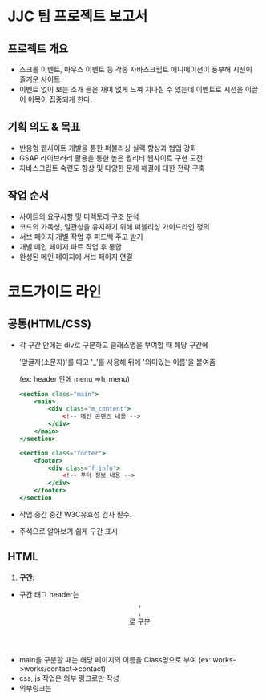 # JJC 팀 프로젝트 보고서

## 프로젝트 개요

- 스크롤 이벤트, 마우스 이벤트 등 각종 자바스크립트 애니메이션이 풍부해 시선이 즐거운 사이트
- 이벤트 없이 보는 소개 들은 재미 없게 느껴 지나칠 수 있는데 이벤트로 시선을 이끌어 이목이 집중되게 한다.

## 기획 의도 & 목표

- 반응형 웹사이트 개발을 통한 퍼블리싱 실력 향상과 협업 강화
- GSAP 라이브러리 활용을 통한 높은 퀄리티 웹사이트 구현 도전
- 자바스크립트 숙련도 향상 및 다양한 문제 해결에 대한 전략 구축

## 작업 순서

- 사이트의 요구사항 및 디렉토리 구조 분석
- 코드의 가독성, 일관성을 유지하기 위해 퍼블리싱 가이드라인 정의
- 서브 페이지 개별 작업 후 피드백 주고 받기
- 개별 메인 페이지 파트 작업 후 통합
- 완성된 메인 페이지에 서브 페이지 연결

# 코드가이드 라인

## 공통(HTML/CSS)

- 각 구간 안에는 div로 구분하고 클래스명을 부여할 때 해당 구간에
    
    '앞글자(소문자)'를 따고 '_'를 사용해 뒤에 '의미있는 이름'을 붙여줌
    
    (ex: header 안에 menu =>h_menu)
    
    ```jsx
    <section class="main">
        <main>
            <div class="m_content">
                <!-- 메인 콘텐츠 내용 -->
            </div>
        </main>
    </section>
    
    <section class="footer">
        <footer>
            <div class="f_info">
                <!-- 푸터 정보 내용 -->
            </div>
        </footer>
    </section
    ```
    
- 작업 중간 중간 W3C유효성 검사 필수.
- 주석으로 알아보기 쉽게 구간 표시

## **HTML**

1. **구간:**
- 구간 태그 header는 <header>,<main>,<footer>로 구분
- main을 구분할 때는 해당 페이지의 이름을 Class명으로 부여 (ex: works->works/contact->contact)
- css, js 작업은 외부 링크로만 작성
- 외부링크는 <title> 아래로 태그, og, favicon, font, reset, style 순으로 넣음
1. **들여쓰기:**
- 탭 2칸 (스페이스 사용x)
1. **파비콘 링크 추가하기:** 웹페이지의 **`<head>`** 섹션에 아래 코드를 추가하여 파비콘을 설정합니다. 예시는 파비콘 파일이 "favicon.ico"로 저장되어 있는 경우입니다:

```html
htmlCopy code
<link rel="icon" href="favicon.ico" type="image/x-icon">
<link rel="icon" href="favicon.ico" type="image/vnd.microsoft.icon">
<link rel="shortcut icon" href="favicon.ico" type="image/x-icon">

```

이 코드는 파비콘 파일의 경로를 지정하고, 파비콘이 지원되지 않는 브라우저를 위해 타입을 지정합니다.

## **CSS**

1. **선택자**
- 선택자는 클래스명을 기본으로
- 하위 선택자를 기본으로 작성하고 특수한 경우에 그 외 선택자를 사용함
    
    <header>
    
    <div class= “h_container”>
    
    <a class=”btn”> </a>
    
    </div>
    
    </header>
    
    css = > .btn {스타일}     / 특수한 경우 (btn이 겹칠때) h_container .btn {스타일}
    
1. **스타일** **시트** **구조:**
- 스타일 순서는 일관성 있게 header → main → footer 작업
1. **효율적인 스타일 구조**
- 이미지 단위 : px 고정 필요에따라 %사용
- font-family:  ‘Pretendard’- 먼저 사용 ‘맑은 고딕’ ‘san-serif’ 순으로 사용 모바일과 통일성 유지를 위해 모바일도 동일하게 작성.
1. **미디어 쿼리**
- 모바일 기준으로 작업 후 pc 작업
    
    브레이크 포인트 : 모바일 >= 350px , pc >= 1200px 설정
    

## **JavaScript**

1. **식별자명:**
- 변수 선언은 지역변수로 작성을 기본
- 변수 이름은 개발자들의 관습적인 이름을 사용

```jsx
javascriptCopy code
// 예: 명확한 변수명과 한글 주석
const btn = document.querySelector('.h-btn'); 
// 버튼 엘리먼트를 선택
const inp = document.querySelector('.h-inp');   
// 입력 엘리먼트를 선택

javascriptCopy code
// 예: 코드가 겹칠때
const mBtn = document.querySelector('.m-btn'); 
main > btn = mbtn = 명확한 표기를 위해 카멜표기법 mBtn
// 버튼 엘리먼트를 선택
const mInp = document.querySelector('.m-inp');   
// 입력 엘리먼트를 선택
```

2. **event 변수**

이벤트리스너안에 콜백함수를 다 쓸것인지. 어조는 간결하게. 통일성있게.

**이벤트 처리 및 addEventListener 사용:**

- 코드에서 이벤트 처리는 **`addEventListener`** 함수를 통해 수행됩니다. 이 방법은 JavaScript 코드와 HTML을 명확하게 분리하여 코드의 구조를 개선하고 관리성을 향상시킵니다.

**이벤트 객체와 event 변수 활용:**

- **`addEventListener`** 함수를 활용할 때, 이벤트 핸들러 함수 내부에서 **`event`** 변수를 사용하여 이벤트 객체에 접근합니다. 이 객체에는 이벤트와 관련된 다양한 정보와 속성이 포함되어 있어 코드 내부에서 이 정보를 활용할 수 있습니다.

**"onclick" 속성 사용의 제한:**

- HTML 요소에 "onclick" 속성을 직접 사용하여 이벤트 핸들러를 할당하는 것은 지양하며, 대신 **`addEventListener`** 함수를 활용하여 이벤트 처리를 구현합니다. 이로써 코드의 유지 보수성을 향상시키고 가독성을 높입니다.

---

## 디렉토리 구조

![그림1](https://github.com/wkd6262/JJCproject/assets/142865132/0c88fd8a-3c63-41e7-a093-66975ece31bb)

---

## 사용 기술

- **웹 화면**
    - HTML5 / CSS3 / JavaScript / GSAP
- **Tool**
    - GitHub / Google Drive / Notion / Figma / Google Sheets

## 담당 업무

- **리더**
    - 코드 가이드라인 정의
    - 작업 계획 작성 및 팀원 일정 조율
    - gsap에 대한 학습사이트 제공과 원리를 알기 쉽게 주석으로 표시
    - 작업 시 팀원들의 문제해결을 리더로써 적극적으로 도움

- **작업**
    - main - intro 파트 / sub - Inside 페이지
    - header nav toggle 메뉴 구현
    - Javascript를 이용해 다양한 이벤트 구현
    - 파워포인트 템플릿 작성
    - 팀 프로젝트 발표

---
## 페이지 구성

| 페이지        | 설명                                           | 이미지                                                      |
|--------------|------------------------------------------------|-------------------------------------------------------------|
| **Header**   | GSAP - ScrollTrigger을 이용한 메뉴 효과        | <img src="https://github.com/wkd6262/JJCproject/assets/142865132/5badbc1a-bc72-4e84-8c50-7123f38e3327" height="200"> <img src="https://github.com/wkd6262/JJCproject/assets/142865132/25164eb4-7cee-4162-85b5-798702fe1712" height="200"> |
| **Intro**    | 마우스 좌표를 이용한 이미지 움직임 효과       | <img src="https://github.com/wkd6262/JJCproject/assets/142865132/c6e51aca-4b55-4384-aa7f-e6c6c4a29298" height="200">                                    |
| **Works**    | CSS 애니메이션 및 hover 효과 구현            | <img src="https://github.com/wkd6262/JJCproject/assets/142865132/3b544e18-07fc-4e28-b738-5ffcc12c3871" height="200"> <img src="https://github.com/wkd6262/JJCproject/assets/142865132/e3e4921c-ce91-42d3-8b8d-01dd8aef56a3" height="200"> |
| **About**    | GSAP - ScrollTrigger을 이용한 텍스트 효과     | <img src="https://github.com/wkd6262/JJCproject/assets/142865132/86e38c71-348c-4fbb-aaf0-98c02ad69d77" height="200"> <img src="https://github.com/wkd6262/JJCproject/assets/142865132/3bd919a6-0c45-4590-9ef8-6eaa140a83c1" height="200"> |
| **Contact**  | Kakao Map 연결 및 모달창 구현               | <img src="https://github.com/wkd6262/JJCproject/assets/142865132/7d65f7e7-33ee-44bb-8219-629615ca7079" height="200"> <img src="https://github.com/wkd6262/JJCproject/assets/142865132/99e3bf1d-a5ee-476e-ac4b-a2ce4a0c72ce" height="200"> <img src="https://github.com/wkd6262/JJCproject/assets/142865132/404ade6b-6f10-4692-8869-7eb1fcb0ee56" height="200"> |
| **Inside**   | GSAP - ScrollTrigger을 이용한 이미지 효과     | <img src="https://github.com/wkd6262/JJCproject/assets/142865132/8fac9b43-cc23-4f04-bd9f-b5b8e79fa484" height="200">                                    |
| **Footer**   | JavaScript를 이용한 Family Site 모달창 추가   | <img src="https://github.com/wkd6262/JJCproject/assets/142865132/ba4d835e-8aa6-4625-91ed-8ea5236fd757" height="200">                                    |
---

### **문제 및 해결**

- **상황 1**
    
    서브페이지 설계 중 사전에 맞춘 디렉토리 구조에 맞게 경로 작성 했으나 이미지가 누락되는 상황 발생
    
    - **문제 확인 및 해결**
        
        경로가 멀어서 로딩이 오래 걸렸던 것. 
        
        ⇒ 각 서브 폴더 안에 이미지 폴더를 추가해서 경로를 줄임
        
- **상황 2**
    
    메인페이지의 파트를 나눠 각자 작업한 다음 병합 했더니 레이아웃이 무너지고, 동작들이 구현되지 않는 
    
    상황 발생
    
    - **문제 확인 및 해결**
        
        CSS에서 준 속성들에서 충돌이 일어나면서 JavaScript까지 영향
        
        ⇒ 개인 작업을 토대로 한 사람이 HTML, CSS를 다시 설계한 다음 필요한 JavaScript를 넣음
        
- **상황 3**
    
    메인 인트로 부분에 sticky 속성을 이용해서 아래 콘텐츠가 인트로 위로 겹치면서 올라오는 효과를
    
    주려 했으나 실패
    
    - **문제 확인 및 해결**
        
        sticky 대신 JavaScript 스크롤이벤트효과와 transition 값을 줘서 해결
        
- **상황 4**
    
    메인 Contact 부분에서 ‘브로슈어 신청하기’을 누르면 모달창이 열림과 동시에 페이지 최상단으로 이동하는 오류 발생
    
    - **문제 확인 및 해결**
        
        JavaScript에서 <a>태그 기본 성격을 지우지 않아서 발생
        
        ⇒ .preventDefault로 제거하여 해결 
        
- **상황 5**
    
    기존 사이트에서 가져온 svg에 GSAP MotionPath을 적용되지 않는 상황 발생
    
    - **문제 확인 및 해결**
        
        서브페이지 타이틀에 들어가는 모션은 이미지로 대체하고, 메인 about 파트는 제작한 영상으로 대체
        

---

# 프로젝트 완료 리뷰

## 아쉬운 부분

- **모션패스 미구현**
    - 모션패스 구현이 어려워 Ae 비디오 및 SVG로 대체

- **포지션 고정의 어려움**
    - 이미지들의 고정 값 (화면의 크기가 달라지면 위치가 변하는 이슈)

- **토글 버튼(메뉴)**
    - 코드펜 사이트를 통해 응용하는 법만 익히고, 원본과 같이 구현하지 못함.

## 잘한 부분

- **팀 소통 및 협력**
    - 서로의 의견을 공유하여 도움 요청, 문제해결, 역할 분담 등을 매우 적극적으로 참여.
- **도전적인 프로젝트 선택**
    - 쉽고 단순한 웹사이트보다 난이도 높은 웹사이트로 선택해 기술의 숙련도 상승 과 디자인 이해력 향상
- **문제해결 및 성장**
    - 어려운 상황에서 문제 해결로 JavaScript 숙련도 상승 및 플러그인 구현 경험

## 배운 점 및 주관적인 의견

- **팀 협업 강화:** 팀 프로젝트를 통해 팀원들과의 효과적인 소통과 협업 능력을 강화
- **기술적 도전과 성장:** JavaScript와 GSAP 플러그인을 활용한 웹사이트 개발은 새로운 기술에 대한 도전이었지만, 이를 통해 디자인과 기술적인 성장을 이룸
    - gsap 플러그인 학습 방법
        - gsap가 들어간 사이트를 참고해 코드에 대한 이해와 플러그인 응용법을 익힘
        - 네이버 블로그를 통해 직접 예제를 만들어 학습함
        
        ![Untitled](https://github.com/wkd6262/JJCproject/assets/142865132/5f5e0132-1db0-4095-899b-fc9e57559781)
        
- **창의적 대안 발견:** 어려운 부분에서도 포기하지 않고 창의적인 대안을 찾아내어 높은 완성도의 웹사이트를 구현하는 경험
- **향후 프로젝트에 적용:** 앞으로의 프로젝트에서도 이러한 경험을 토대로 더 나은 결과물 창출

---

## [프로젝트 바로가기](https://jjc0822.github.io/JJC/)**🎈**
